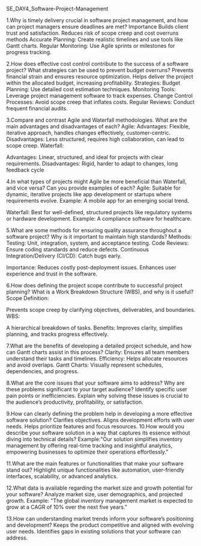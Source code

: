 SE_DAY4_Software-Project-Management

1.Why is timely delivery crucial in software project management, and how can project managers ensure deadlines are met?
Importance
Builds client trust and satisfaction.
Reduces risk of scope creep and cost overruns
methods
Accurate Planning: Create realistic timelines and use tools like Gantt charts.
Regular Monitoring: Use Agile sprints or milestones for progress tracking.

2.How does effective cost control contribute to the success of a software project? What strategies can be used to prevent budget overruns?
Prevents financial strain and ensures resource optimization.
Helps deliver the project within the allocated budget, increasing profitability.
Strategies:
Budget Planning: Use detailed cost estimation techniques.
Monitoring Tools: Leverage project management software to track expenses.
Change Control Processes: Avoid scope creep that inflates costs.
Regular Reviews: Conduct frequent financial audits.

3.Compare and contrast Agile and Waterfall methodologies. What are the main advantages and disadvantages of each?
Agile:
Advantages: Flexible, iterative approach, handles changes effectively, customer-centric.
Disadvantages: Less structured, requires high collaboration, can lead to scope creep.
Waterfall:

Advantages: Linear, structured, and ideal for projects with clear requirements.
Disadvantages: Rigid, harder to adapt to changes, long feedback cycle

4.In what types of projects might Agile be more beneficial than Waterfall, and vice versa? Can you provide examples of each?
Agile: Suitable for dynamic, iterative projects like app development or startups where requirements evolve.
Example: A mobile app for an emerging social trend.

Waterfall: Best for well-defined, structured projects like regulatory systems or hardware development.
Example: A compliance software for healthcare.

5.What are some methods for ensuring quality assurance throughout a software project? Why is it important to maintain high standards?
Methods:
Testing: Unit, integration, system, and acceptance testing.
Code Reviews: Ensure coding standards and reduce defects.
Continuous Integration/Delivery (CI/CD): Catch bugs early.

Importance:
Reduces costly post-deployment issues.
Enhances user experience and trust in the software.

6.How does defining the project scope contribute to successful project planning? What is a Work Breakdown Structure (WBS), and why is it useful?
Scope Definition:

Prevents scope creep by clarifying objectives, deliverables, and boundaries.
WBS:

A hierarchical breakdown of tasks.
Benefits: Improves clarity, simplifies planning, and tracks progress effectively.

7.What are the benefits of developing a detailed project schedule, and how can Gantt charts assist in this process?
Clarity: Ensures all team members understand their tasks and timelines.
Efficiency: Helps allocate resources and avoid overlaps.
Gantt Charts: Visually represent schedules, dependencies, and progress.

8.What are the core issues that your software aims to address? Why are these problems significant to your target audience?
Identify specific user pain points or inefficiencies.
Explain why solving these issues is crucial to the audience’s productivity, profitability, or satisfaction.

9.How can clearly defining the problem help in developing a more effective software solution?
Clarifies objectives.
Aligns development efforts with user needs.
Helps prioritize features and focus resources.
10.How would you describe your software solution in a way that captures its essence without diving into technical details?
Example:"Our solution simplifies inventory management by offering real-time tracking and insightful analytics, 
empowering businesses to optimize their operations effortlessly."

11.What are the main features or functionalities that make your software stand out?
Highlight unique functionalities like automation, user-friendly interfaces, scalability, or advanced analytics.


12.What data is available regarding the market size and growth potential for your software?
Analyze market size, user demographics, and projected growth.
Example: "The global inventory management market is expected to grow at a CAGR of 10% over the next five years."

13.How can understanding market trends inform your software’s positioning and development?
Keeps the product competitive and aligned with evolving user needs.
Identifies gaps in existing solutions that your software can address.

